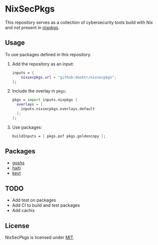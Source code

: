 # NixSecPkgs

This repository serves as a collection of cybersecurity tools build with Nix and not present in [nixpkgs](https://github.com/NixOS/nixpkgs).

## Usage

To use packages defined in this repository.

1. Add the repository as an input:

   ```nix
   inputs = {
       nixsecpkgs.url = "github:deoktr/nixsecpkgs";
   };
   ```

2. Include the overlay in `pkgs`:

   ```nix
   pkgs = import inputs.nixpkgs {
     overlays = [
       inputs.nixsecpkgs.overlays.default
     ];
   };
   ```

3. Use packages:

   ```nix
   buildInputs = [ pkgs.pof pkgs.goldencopy ];
   ```

## Packages

- [goshs](https://github.com/patrickhener/goshs)
- [haiti](https://github.com/noraj/haiti)
- [keyt](https://github.com/deoktr/keyt)

## TODO

- Add test on packages
- Add CI to build and test packages
- Add cachix

## License

NixSecPkgs is licensed under [MIT](./LICENSE).
